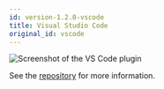 ```yaml
---
id: version-1.2.0-vscode
title: Visual Studio Code
original_id: vscode
---
```


![Screenshot of the VS Code plugin](assets/plugins/code.png)

See the [repository](https://github.com/errata-ai/vale-vscode) for more information.
